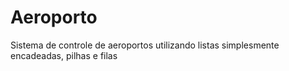 # Aeroporto
Sistema de controle de aeroportos utilizando listas simplesmente encadeadas, pilhas e filas
